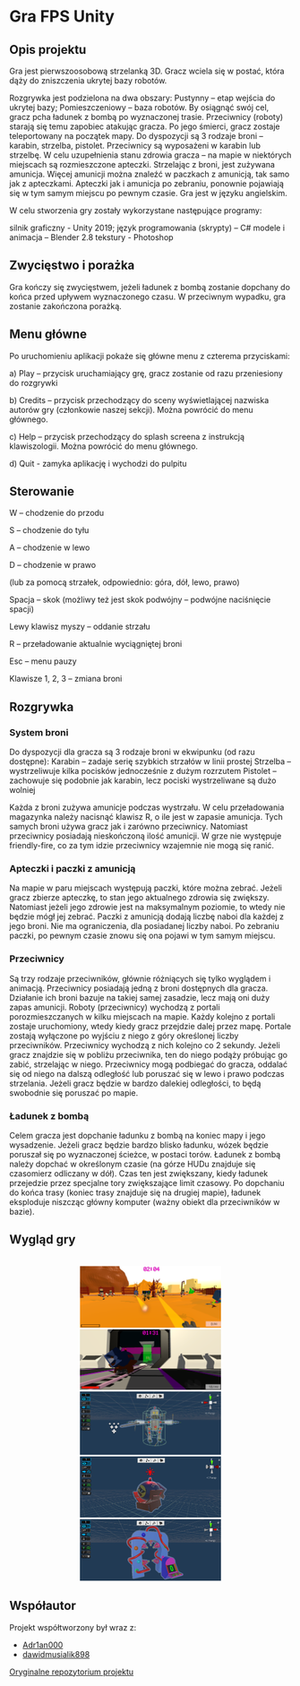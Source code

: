 # Gra FPS Unity

## Opis projektu

Gra jest pierwszoosobową strzelanką 3D. Gracz wciela się w postać, która dąży do zniszczenia ukrytej bazy robotów. 

Rozgrywka jest podzielona na dwa obszary: Pustynny – etap wejścia do ukrytej bazy; Pomieszczeniowy – baza robotów. By osiągnąć swój cel, gracz pcha ładunek z bombą po wyznaczonej trasie. Przeciwnicy (roboty) starają się temu zapobiec atakując gracza. Po jego śmierci, gracz zostaje teleportowany na początek mapy. Do dyspozycji są 3 rodzaje broni – karabin, strzelba, pistolet. Przeciwnicy są wyposażeni w karabin lub strzelbę. W celu uzupełnienia stanu zdrowia gracza – na mapie w niektórych miejscach są rozmieszczone apteczki. Strzelając z broni, jest zużywana amunicja. Więcej amunicji można znaleźć w paczkach z amunicją, tak samo jak z apteczkami. Apteczki jak i amunicja po zebraniu, ponownie pojawiają się w tym samym miejscu po pewnym czasie. Gra jest w języku angielskim.

W celu stworzenia gry zostały wykorzystane następujące programy:

silnik graficzny - Unity 2019;
język programowania (skrypty) – C#
modele i animacja – Blender 2.8
tekstury - Photoshop

## Zwycięstwo i porażka

Gra kończy się zwycięstwem, jeżeli ładunek z bombą zostanie dopchany do końca przed upływem wyznaczonego czasu. W przeciwnym wypadku, gra zostanie zakończona porażką.

## Menu główne

Po uruchomieniu aplikacji pokaże się główne menu z czterema przyciskami:

a)	Play – przycisk uruchamiający grę, gracz zostanie od razu przeniesiony do rozgrywki

b)	Credits – przycisk przechodzący do sceny wyświetlającej nazwiska autorów gry (członkowie naszej sekcji). Można powrócić do menu głównego.

c)	Help – przycisk przechodzący do splash screena z instrukcją klawiszologii. Można powrócić do menu głównego.

d)	Quit - zamyka aplikację i wychodzi do pulpitu

## Sterowanie

W – chodzenie do przodu

S – chodzenie do tyłu

A – chodzenie w lewo

D – chodzenie w prawo

(lub za pomocą strzałek, odpowiednio: góra, dół, lewo, prawo)

Spacja – skok (możliwy też jest skok podwójny – podwójne naciśnięcie spacji)

Lewy klawisz myszy – oddanie strzału

R – przeładowanie aktualnie wyciągniętej broni

Esc – menu pauzy

Klawisze 1, 2, 3 – zmiana broni

## Rozgrywka

### System broni

Do dyspozycji dla gracza są 3 rodzaje broni w ekwipunku (od razu dostępne):
Karabin – zadaje serię szybkich strzałów w linii prostej
Strzelba – wystrzeliwuje kilka pocisków jednocześnie z dużym rozrzutem
Pistolet – zachowuje się podobnie jak karabin, lecz pociski wystrzeliwane są dużo wolniej

Każda z broni zużywa amunicje podczas wystrzału. W celu przeładowania magazynka należy nacisnąć klawisz R, o ile jest w zapasie amunicja. Tych samych broni używa gracz jak i zarówno przeciwnicy. Natomiast przeciwnicy posiadają nieskończoną ilość amunicji. W grze nie występuje friendly-fire, co za tym idzie przeciwnicy wzajemnie nie mogą się ranić.

### Apteczki i paczki z amunicją

Na mapie w paru miejscach występują paczki, które można zebrać. Jeżeli gracz zbierze apteczkę, to stan jego aktualnego zdrowia się zwiększy. Natomiast jeżeli jego zdrowie jest na maksymalnym poziomie, to wtedy nie będzie mógł jej zebrać. Paczki z amunicją dodają liczbę naboi dla każdej z jego broni. Nie ma ograniczenia, dla posiadanej liczby naboi. Po zebraniu paczki, po pewnym czasie znowu się ona pojawi w tym samym miejscu.

### Przeciwnicy

Są trzy rodzaje przeciwników, głównie różniących się tylko wyglądem i animacją. Przeciwnicy posiadają jedną z broni dostępnych dla gracza. Działanie ich broni bazuje na takiej samej zasadzie, lecz mają oni duży zapas amunicji. Roboty (przeciwnicy) wychodzą z portali porozmieszczanych w kilku miejscach na mapie. Każdy kolejno z portali zostaje uruchomiony, wtedy kiedy gracz przejdzie dalej przez mapę. Portale zostają wyłączone po wyjściu z niego z góry określonej liczby przeciwników. Przeciwnicy wychodzą z nich kolejno co 2 sekundy. Jeżeli gracz znajdzie się w pobliżu przeciwnika, ten do niego podąży próbując go zabić, strzelając w niego. Przeciwnicy mogą podbiegać do gracza, oddalać się od niego na dalszą odległość lub poruszać się w lewo i prawo podczas strzelania. Jeżeli gracz będzie w bardzo dalekiej odległości, to będą swobodnie się poruszać po mapie.

### Ładunek z bombą

Celem gracza jest dopchanie ładunku z bombą na koniec mapy i jego wysadzenie. Jeżeli gracz będzie bardzo blisko ładunku, wózek będzie poruszał się po wyznaczonej ścieżce, w postaci torów. Ładunek z bombą należy dopchać w określonym czasie (na górze HUDu znajduje się czasomierz odliczany w dół). Czas ten jest zwiększany, kiedy ładunek przejedzie przez specjalne tory zwiększające limit czasowy. Po dopchaniu do końca trasy (koniec trasy znajduje się na drugiej mapie), ładunek eksploduje niszcząc główny komputer (ważny obiekt dla przeciwników w bazie).

## Wygląd gry

<p align="center">
<br>
<img src="/images/Screenshot_1.png" width="50%"/>
<img src="/images/Screenshot_2.png" width="50%"/>
<img src="/images/Screenshot_3.png" width="50%"/>
<img src="/images/Screenshot_4.png" width="50%"/>
<img src="/images/Screenshot_5.png" width="50%"/>
</p>

## Współautor
Projekt współtworzony był wraz z:
- [Adr1an000](https://github.com/Adr1an000)
- [dawidmusialik898](https://github.com/dawidmusialik898)

[Oryginalne repozytorium projektu](https://github.com/Adr1an000/Projekt-GK)

